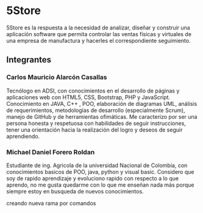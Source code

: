 # 5Store

5Store es la respuesta a la necesidad de analizar, diseñar y construir una aplicación software que permita controlar las ventas físicas y virtuales de una empresa de manufactura y hacerles el correspondiente seguimiento.

## Integrantes

### Carlos Mauricio Alarcón Casallas
Tecnólogo en ADSI, con conocimientos en el desarrollo de páginas y aplicaciones web con HTML5, CSS, Bootstrap, PHP y JavaScript. Conocimiento en JAVA, C++ , POO, elaboración de diagramas UML, análisis de requerimientos, metodologías de desarrollo (especialmente Scrum),  manejo de GitHub y de herramientas ofimáticas.
Me caracterizo por ser una persona honesta y respetuosa con habilidades de seguir instrucciones, tener una orientación hacia la realización del logro y deseos de seguir aprendiendo.

### Michael Daniel Forero Roldan
Estudiante de ing. Agricola de la universidad Nacional de Colombia, con conocimientos basicos de POO, java, python y visual basic. Considero que soy de rapido aprendizaje y evoluciono rapido con respecto a lo que aprendo, no me gusta quedarme con lo que me enseñan nada más porque siempre estoy en busqueda de nuevos conocimientos.

creando nueva rama por comandos 
